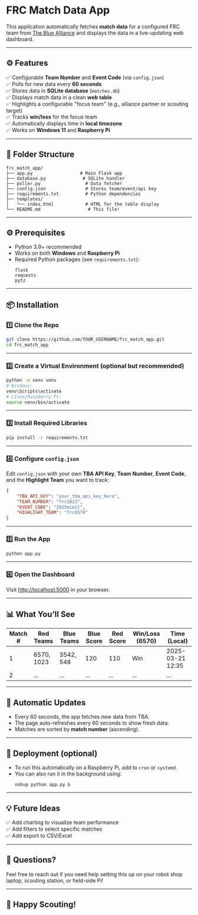 
# FRC Match Data App

This application automatically fetches **match data** for a configured FRC team from [The Blue Alliance](https://www.thebluealliance.com/) and displays the data in a live-updating web dashboard.

---

## ⚙️ Features

✅ Configurable **Team Number** and **Event Code** (via `config.json`)  
✅ Polls for new data every **60 seconds**  
✅ Stores data in **SQLite database** (`matches.db`)  
✅ Displays match data in a clean **web table**  
✅ Highlights a configurable "focus team" (e.g., alliance partner or scouting target)  
✅ Tracks **win/loss** for the focus team  
✅ Automatically displays time in **local timezone**  
✅ Works on **Windows 11** and **Raspberry Pi**  

---

## 📁 Folder Structure

```
frc_match_app/
├── app.py                  # Main Flask app
├── database.py              # SQLite handler
├── poller.py                 # Data fetcher
├── config.json               # Stores team/event/api key
├── requirements.txt          # Python dependencies
├── templates/
│   └── index.html            # HTML for the table display
└── README.md                  # This file!
```

---

## ⚙️ Prerequisites

- Python 3.9+ recommended
- Works on both **Windows** and **Raspberry Pi**
- Required Python packages (see `requirements.txt`):
    ```
    flask
    requests
    pytz
    ```

---

## 📦 Installation

### 1️⃣ Clone the Repo

```bash
git clone https://github.com/YOUR_USERNAME/frc_match_app.git
cd frc_match_app
```

---

### 2️⃣ Create a Virtual Environment (optional but recommended)

```bash
python -m venv venv
# Windows:
venv\Scripts\activate
# Linux/Raspberry Pi:
source venv/bin/activate
```

---

### 3️⃣ Install Required Libraries

```bash
pip install -r requirements.txt
```

---

### 4️⃣ Configure `config.json`

Edit `config.json` with your own **TBA API Key**, **Team Number**, **Event Code**, and the **Highlight Team** you want to track:

```json
{
    "TBA_API_KEY": "your_tba_api_key_here",
    "TEAM_NUMBER": "frc1023",
    "EVENT_CODE": "2025mimil",
    "HIGHLIGHT_TEAM": "frc6570"
}
```

---

### 5️⃣ Run the App

```bash
python app.py
```

---

### 6️⃣ Open the Dashboard

Visit [http://localhost:5000](http://localhost:5000) in your browser.

---

## 📊 What You’ll See

| Match # | Red Teams | Blue Teams | Blue Score | Red Score | Win/Loss (6570) | Time (Local) |
|---|---|---|---|---|---|---|
| 1 | 6570, 1023 | 3542, 548 | 120 | 110 | Win | 2025-03-21 12:35 |
| 2 | ... | ... | ... | ... | ... | ... |

---

## 🔄 Automatic Updates

- Every 60 seconds, the app fetches new data from TBA.
- The page auto-refreshes every 60 seconds to show fresh data.
- Matches are sorted by **match number** (ascending).

---

## 🚀 Deployment (optional)

- To run this automatically on a Raspberry Pi, add to `cron` or `systemd`.
- You can also run it in the background using:
    ```
    nohup python app.py &
    ```

---

## 💡 Future Ideas

✅ Add charting to visualize team performance  
✅ Add filters to select specific matches  
✅ Add export to CSV/Excel  

---

## 📧 Questions?

Feel free to reach out if you need help setting this up on your robot shop laptop, scouting station, or field-side Pi!

---

## 🎉 Happy Scouting!

